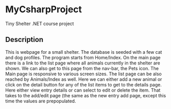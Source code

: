 # MyCsharpProject
Tiny Shelter .NET course project

## Description
This is webpage for a small shelter. The database is seeded with a few cat and dog profiles.
The program starts from Home/Index. On the main page there is a link to the list page where all animals currently in the shelter are shown.
We can also get to this page from the nav-bar, the Pets icon. The Main page is responsive to various screen sizes.
The list page can be also reached by Animals/Index as well.
Here we can either add a new animal or click on the detail button for any of the list items to get to the details page.
Here either view entry details or can select to edit or delete the item. That takes to the add/edit page (the same as the new entry add page, except this time the values are prepopulated.



```
